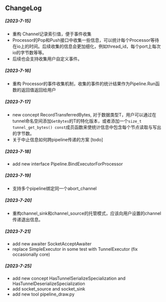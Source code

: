 ## ChangeLog

##### [2023-7-15]
* 重构 Channel记录索引值，便于事件收集
* Processor的Pop和Push接口中收集一些信息，可以统计每个Processor等待在io上的时间。后续收集的信息会更加细化，例如thread_id，每个port上每次io的字节数等等。
* 后续也会支持收集用户自定义事件。

##### [2023-7-16]
* 重构 Processor的事件收集机制，收集的事件的统计结果作为Pipeline.Run函数的返回值返回给用户

##### [2023-7-17]
* new concept RecordTransferredBytes, 对于数据类型T，用户可以通过在tunnel命名空间添加`GetBytes`的T的特化版本，或者添加一个`size_t tunnel_get_bytes() const`成员函数来使统计信息中包含每个节点读取与写出的字节数。
* 关于中止信息如何跨pipeline传递的方案 [todo]

##### [2023-7-18]
* add new interface Pipeline.BindExecutorForProcessor

##### [2023-7-19]
* 支持多个pipeline绑定同一个abort_channel

##### [2023-7-20]
* 重构channel_sink和channel_source的托管模式，应该向用户设置的channel传递退出信息。

##### [2023-7-21]
* add new awaiter SocketAcceptAwaiter
* replace SimpleExecutor in some test with TunnelExecutor (fix occasionally core)

##### [2023-7-25]
* add new concept HasTunnelSerializeSpecialization and HasTunnelDeserializeSpecialization
* add socket_source and socket_sink
* add new tool pipeline_draw.py